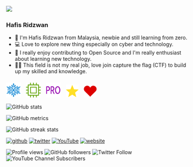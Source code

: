 ![](https://i.postimg.cc/fLfpt8Sc/ezgif-com-gif-maker-2.gif)

### Hafis Ridzwan

- 🎈 I'm Hafis Ridzwan from Malaysia, newbie and still learning from zero.
- 💻 Love to explore new thing especially on cyber and technology.
- 🐳 I really enjoy contributing to Open Source and I'm really enthusiast about learning new technology. 
- 👷‍♂️ This field is not my real job, love join capture the flag (CTF) to build up my skilled and knowledge.



###


<a href='https://archiveprogram.github.com/'><img src='https://raw.githubusercontent.com/acervenky/animated-github-badges/master/assets/acbadge.gif' width='40' height='40'></a> <a href='https://docs.github.com/en/developers'><img src='https://raw.githubusercontent.com/acervenky/animated-github-badges/master/assets/devbadge.gif' width='40' height='40'></a> <a href='https://github.com/pricing'><img src='https://raw.githubusercontent.com/acervenky/animated-github-badges/master/assets/pro.gif' width='40' height='40'></a> <a href='https://stars.github.com/'><img src='https://raw.githubusercontent.com/acervenky/animated-github-badges/master/assets/starbadge.gif' width='35' height='35'></a> <a href='https://docs.github.com/en/github/supporting-the-open-source-community-with-github-sponsors'><img src='https://raw.githubusercontent.com/acervenky/animated-github-badges/master/assets/sponsorbadge.gif' width='35' height='35'></a> 

![GitHub stats](https://github-readme-stats.vercel.app/api?username=La7z&show_icons=true)  

![GitHub metrics](https://metrics.lecoq.io/La7z)  

![GitHub streak stats](https://streak-stats.demolab.com/?user=La7z)  

[<img src='https://cdn.jsdelivr.net/npm/simple-icons@3.0.1/icons/github.svg' alt='github' height='40'>](https://github.com/La7z)  [<img src='https://cdn.jsdelivr.net/npm/simple-icons@3.0.1/icons/twitter.svg' alt='twitter' height='40'>](https://twitter.com/@La7z)  [<img src='https://cdn.jsdelivr.net/npm/simple-icons@3.0.1/icons/youtube.svg' alt='YouTube' height='40'>](https://www.youtube.com/channel/@xLa7z)  [<img src='https://cdn.jsdelivr.net/npm/simple-icons@3.0.1/icons/icloud.svg' alt='website' height='40'>](https://github.com/La7z)  

![Profile views](https://gpvc.arturio.dev/La7z)  <img alt="GitHub followers" src="https://img.shields.io/github/followers/La7z?style=social"> 
<img alt="Twitter Follow" src="https://img.shields.io/twitter/follow/xLa7z?style=social"> <img alt="YouTube Channel Subscribers" src="https://img.shields.io/youtube/channel/subscribers/UCODtyF2wtLJ0Dch_L9px0JA?style=social">
